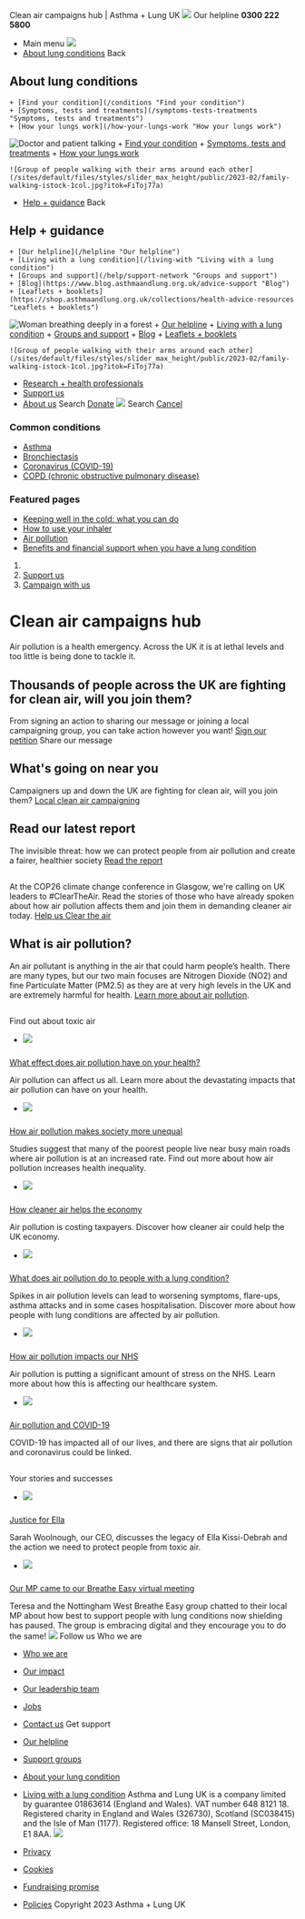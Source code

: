 
Clean air campaigns hub | Asthma + Lung UK
 [![](/themes/custom/asthma-lung-uk/images/aluk-logo.png)](/ "Homepage")
 Our helpline **0300 222 5800**
* Main menu
![](/wingsuit/asthma-lung-uk/images/aluk-logo.png)
* [About lung conditions](#about "About lung conditions")
 Back
 
## About lung conditions
	+ [Find your condition](/conditions "Find your condition")
	+ [Symptoms, tests and treatments](/symptoms-tests-treatments "Symptoms, tests and treatments")
	+ [How your lungs work](/how-your-lungs-work "How your lungs work")
![Doctor and patient talking](/sites/default/files/styles/slider_max_height/public/2023-02/119589.jpg?itok=IfMKqhqJ)
	+ [Find your condition](/conditions)
	+ [Symptoms, tests and treatments](/symptoms-tests-treatments)
	+ [How your lungs work](/how-your-lungs-work)
	
	
	![Group of people walking with their arms around each other](/sites/default/files/styles/slider_max_height/public/2023-02/family-walking-istock-1col.jpg?itok=FiToj77a)
* [Help + guidance](#get-support "Help + guidance")
 Back
 
## Help + guidance
	+ [Our helpline](/helpline "Our helpline")
	+ [Living with a lung condition](/living-with "Living with a lung condition")
	+ [Groups and support](/help/support-network "Groups and support")
	+ [Blog](https://www.blog.asthmaandlung.org.uk/advice-support "Blog")
	+ [Leaflets + booklets](https://shop.asthmaandlung.org.uk/collections/health-advice-resources "Leaflets + booklets")
![Woman breathing deeply in a forest](/sites/default/files/styles/slider_max_height/public/2023-02/A%2BLUK%20Generic73.jpg?itok=IY-jWei3)
	+ [Our helpline](/helpline)
	+ [Living with a lung condition](/living-with)
	+ [Groups and support](/help/support-network)
	+ [Blog](https://www.blog.asthmaandlung.org.uk/advice-support)
	+ [Leaflets + booklets](https://shop.asthmaandlung.org.uk/collections/health-advice-resources "Leaflets and booklets about lung conditions")
	
	
	![Group of people walking with their arms around each other](/sites/default/files/styles/slider_max_height/public/2023-02/family-walking-istock-1col.jpg?itok=FiToj77a)
* [Research + health professionals](/research-health-professionals "Research + health professionals")
* [Support us](/support-us "Support us")
* [About us](/about-us "About us")
Search
[Donate](https://action.asthmaandlung.org.uk/page/99720/donate/1?ea_tracking_id=General_WebsiteALUK_Header_Regular "Donate") 
 [![](/themes/custom/asthma-lung-uk/images/aluk-logo.png)](/ "Homepage")
Search
[Cancel](#)
### Common conditions
* [Asthma](/conditions/asthma)
* [Bronchiectasis](/conditions/bronchiectasis)
* [Coronavirus (COVID-19)](/conditions/coronavirus)
* [COPD (chronic obstructive pulmonary disease)](/conditions/copd-chronic-obstructive-pulmonary-disease)
### Featured pages
* [Keeping well in the cold: what you can do](/living-with/cold-weather)
* [How to use your inhaler](/living-with/inhaler-videos)
* [Air pollution](/living-with/air-pollution)
* [Benefits and financial support when you have a lung condition](/living-with/benefits)
1. 
3. [Support us](/support-us)
5. [Campaign with us](/support-us/campaign-with-us)
# Clean air campaigns hub
Air pollution is a health emergency. Across the UK it is at lethal levels and too little is being done to tackle it.
## Thousands of people across the UK are fighting for clean air, will you join them?
From signing an action to sharing our message or joining a local campaigning group, you can take action however you want!
[Sign our petition](https://action.asthmaandlung.org.uk/page/105477/petition/1?ea.tracking.id=clean_air_hub)
Share our message
## What's going on near you
Campaigners up and down the UK are fighting for clean air, will you join them?
[Local clean air campaigning](/get-involved-clean-air-campaign-where-you-live "Get involved in the clean air campaign where you live")
## Read our latest report
The invisible threat: how we can protect people from air pollution and create a fairer, healthier society
[Read the report](/invisible-threat-read-report "The invisible threat: read the report")
## 
At the COP26 climate change conference in Glasgow, we're calling on UK leaders to #ClearTheAir. Read the stories of those who have already spoken about how air pollution affects them and join them in demanding cleaner air today.
[Help us Clear the air](https://cleartheair.org.uk/ "Help us Clear the air") 
## What is air pollution?
An air pollutant is anything in the air that could harm people’s health. There are many types, but our two main focuses are Nitrogen Dioxide (NO2) and fine Particulate Matter (PM2.5) as they are at very high levels in the UK and are extremely harmful for health. [Learn more about air pollution](/living-with/air-pollution "Air pollution").
## 
 Find out about toxic air
* ![](/sites/default/files/styles/listing_image_mobile_x1/public/car%20exhaust%20air%20pollution%202016.jpg?h=9c2b95c9&itok=hY-6E1BB)
### 
 [What effect does air pollution have on your health?](/what-effect-does-air-pollution-have-your-health)
 
 Air pollution can affect us all. Learn more about the devastating impacts that air pollution can have on your health.
* ![](/sites/default/files/styles/listing_image_mobile_x1/public/Air%20pollution%20road%20car%20children_0.jpg?h=c9f93661&itok=IWxjz0wF)
### 
 [How air pollution makes society more unequal](/how-air-pollution-makes-society-more-unequal)
 
 Studies suggest that many of the poorest people live near busy main roads where air pollution is at an increased rate. Find out more about how air pollution increases health inequality.
* ![](/sites/default/files/styles/listing_image_mobile_x1/public/head_banner/air%20pollution%20london%20banner.jpg?h=9f5c5071&itok=BgPO0kIp)
### 
 [How cleaner air helps the economy](/how-cleaner-air-helps-economy)
 
 Air pollution is costing taxpayers. Discover how cleaner air could help the UK economy.
* ![](/sites/default/files/styles/listing_image_mobile_x1/public/Air-pollution-air-quality-cars.jpg?h=3e0266c5&itok=t1R7_8LK)
### 
 [What does air pollution do to people with a lung condition?](/what-does-air-pollution-do-people-lung-condition)
 
 Spikes in air pollution levels can lead to worsening symptoms, flare-ups, asthma attacks and in some cases hospitalisation. Discover more about how people with lung conditions are affected by air pollution.
* ![](/sites/default/files/styles/listing_image_mobile_x1/public/air%20pollution%20exhaust%20clean%20air%20taxi%20image.jpg?h=56d0ca2e&itok=RtqoGVKB)
### 
 [How air pollution impacts our NHS](/how-air-pollution-impacts-our-nhs)
 
 Air pollution is putting a significant amount of stress on the NHS. Learn more about how this is affecting our healthcare system.
* ![](/sites/default/files/styles/listing_image_mobile_x1/public/car%20exhaust%20air%20pollution%202016.jpg?h=9c2b95c9&itok=hY-6E1BB)
### 
 [Air pollution and COVID-19](/air-pollution-covid-19)
 
 COVID-19 has impacted all of our lives, and there are signs that air pollution and coronavirus could be linked.
## 
 Your stories and successes
* ![](/sites/default/files/styles/listing_image_mobile_x1/public/Air-pollution-air-quality-cars.jpg?h=3e0266c5&itok=t1R7_8LK)
### 
 [Justice for Ella](/blog/justice-ella)
 
 Sarah Woolnough, our CEO, discusses the legacy of Ella Kissi-Debrah and the action we need to protect people from toxic air.
* ![](/sites/default/files/styles/listing_image_mobile_x1/public/BLF%20-%20Health%20-%20Breath%20Easy%20Nottingham%20-%20037.jpg?h=9d7d37c1&itok=BFP97gkv)
### 
 [Our MP came to our Breathe Easy virtual meeting](/blog/our-mp-came-our-breathe-easy-virtual-meeting)
 
 Teresa and the Nottingham West Breathe Easy group chatted to their local MP about how best to support people with lung conditions now shielding has paused. The group is embracing digital and they encourage you to do the same!
 [![](/sites/default/files/2023-01/footer-logo%20%281%29.png)](/ "Homepage")
Follow us
 Who we are
 
* [Who we are](/about-us/who-we-are)
* [Our impact](/about-us/our-impact)
* [Our leadership team](/about-us/our-leadership-team)
* [Jobs](/work-us)
* [Contact us](/about-us/contact-us)
 Get support
 
* [Our helpline](/helpline)
* [Support groups](/help/support-network)
* [About your lung condition](/conditions)
* [Living with a lung condition](/living-with)
Asthma and Lung UK is a company limited by guarantee 01863614 (England and Wales). VAT number 648 8121 18.
Registered charity in England and Wales (326730), Scotland (SC038415) and the Isle of Man (1177). Registered office: 18 Mansell Street, London, E1 8AA.
[![](/sites/default/files/2023-01/reg-logo%20%281%29.png)](https://www.fundraisingregulator.org.uk)
![]()
![]()
* [Privacy](/privacy-policy)
* [Cookies](/cookies-how-we-use-them)
* [Fundraising promise](/fundraising-promise)
* [Policies](/about-us/policies)
 Copyright 2023 Asthma + Lung UK
 
